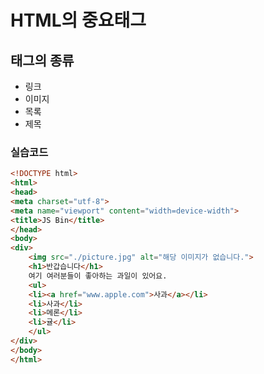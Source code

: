 # HTML의 중요태그
## 태그의 종류
- 링크
- 이미지 
- 목록 
- 제목 

### 실습코드
```html
<!DOCTYPE html>
<html>
<head>
<meta charset="utf-8">
<meta name="viewport" content="width=device-width">
<title>JS Bin</title>
</head>
<body>
<div>
    <img src="./picture.jpg" alt="해당 이미지가 없습니다.">
    <h1>반갑습니다</h1>
    여기 여러분들이 좋아하는 과일이 있어요.
    <ul>
    <li><a href="www.apple.com">사과</a></li>
    <li>사과</li>
    <li>메론</li>
    <li>귤</li>
    </ul>
</div>
</body>
</html>
```